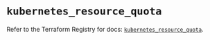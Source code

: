 # `kubernetes_resource_quota`

Refer to the Terraform Registry for docs: [`kubernetes_resource_quota`](https://registry.terraform.io/providers/hashicorp/kubernetes/2.29.0/docs/resources/resource_quota).

